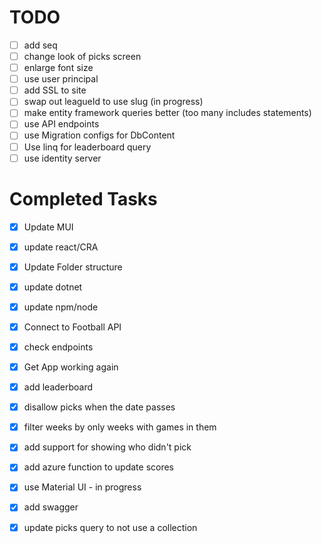 # TODO


- [ ] add seq
- [ ] change look of picks screen
- [ ] enlarge font size
- [ ] use user principal
- [ ] add SSL to site
- [ ] swap out leagueId to use slug (in progress)
- [ ] make entity framework queries better (too many includes statements)
- [ ] use API endpoints
- [ ] use Migration configs for DbContent
- [ ] Use linq for leaderboard query
- [ ] use identity server

# Completed Tasks
- [x] Update MUI
- [x] update react/CRA
- [x] Update Folder structure
- [x] update dotnet
- [x] update npm/node
- [x] Connect to Football API
- [x] check endpoints
- [x] Get App working again
- [x] add leaderboard
- [x] disallow picks when the date passes
- [x] filter weeks by only weeks with games in them
- [x] add support for showing who didn't pick
- [x] add azure function to update scores
- [x] use Material UI - in progress
- [x] add swagger
- [x] update picks query to not use a collection

